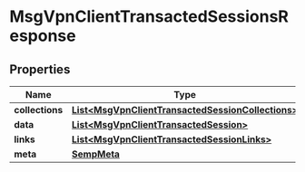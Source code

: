 
# MsgVpnClientTransactedSessionsResponse

## Properties
Name | Type | Description | Notes
------------ | ------------- | ------------- | -------------
**collections** | [**List&lt;MsgVpnClientTransactedSessionCollections&gt;**](MsgVpnClientTransactedSessionCollections.md) |  |  [optional]
**data** | [**List&lt;MsgVpnClientTransactedSession&gt;**](MsgVpnClientTransactedSession.md) |  |  [optional]
**links** | [**List&lt;MsgVpnClientTransactedSessionLinks&gt;**](MsgVpnClientTransactedSessionLinks.md) |  |  [optional]
**meta** | [**SempMeta**](SempMeta.md) |  | 



